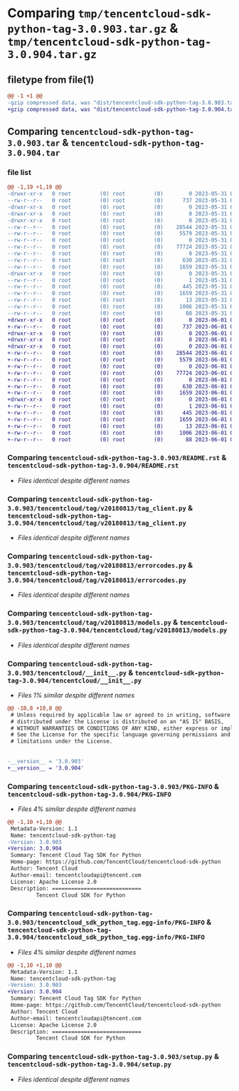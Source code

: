 # Comparing `tmp/tencentcloud-sdk-python-tag-3.0.903.tar.gz` & `tmp/tencentcloud-sdk-python-tag-3.0.904.tar.gz`

## filetype from file(1)

```diff
@@ -1 +1 @@
-gzip compressed data, was "dist/tencentcloud-sdk-python-tag-3.0.903.tar", last modified: Wed May 31 02:20:09 2023, max compression
+gzip compressed data, was "dist/tencentcloud-sdk-python-tag-3.0.904.tar", last modified: Thu Jun  1 02:45:54 2023, max compression
```

## Comparing `tencentcloud-sdk-python-tag-3.0.903.tar` & `tencentcloud-sdk-python-tag-3.0.904.tar`

### file list

```diff
@@ -1,19 +1,19 @@
-drwxr-xr-x   0 root         (0) root         (0)        0 2023-05-31 02:20:09.000000 tencentcloud-sdk-python-tag-3.0.903/
--rw-r--r--   0 root         (0) root         (0)      737 2023-05-31 02:20:08.000000 tencentcloud-sdk-python-tag-3.0.903/README.rst
-drwxr-xr-x   0 root         (0) root         (0)        0 2023-05-31 02:20:09.000000 tencentcloud-sdk-python-tag-3.0.903/tencentcloud/
-drwxr-xr-x   0 root         (0) root         (0)        0 2023-05-31 02:20:09.000000 tencentcloud-sdk-python-tag-3.0.903/tencentcloud/tag/
-drwxr-xr-x   0 root         (0) root         (0)        0 2023-05-31 02:20:09.000000 tencentcloud-sdk-python-tag-3.0.903/tencentcloud/tag/v20180813/
--rw-r--r--   0 root         (0) root         (0)    28544 2023-05-31 02:20:08.000000 tencentcloud-sdk-python-tag-3.0.903/tencentcloud/tag/v20180813/tag_client.py
--rw-r--r--   0 root         (0) root         (0)     5579 2023-05-31 02:20:08.000000 tencentcloud-sdk-python-tag-3.0.903/tencentcloud/tag/v20180813/errorcodes.py
--rw-r--r--   0 root         (0) root         (0)        0 2023-05-31 02:20:08.000000 tencentcloud-sdk-python-tag-3.0.903/tencentcloud/tag/v20180813/__init__.py
--rw-r--r--   0 root         (0) root         (0)    77724 2023-05-31 02:20:08.000000 tencentcloud-sdk-python-tag-3.0.903/tencentcloud/tag/v20180813/models.py
--rw-r--r--   0 root         (0) root         (0)        0 2023-05-31 02:20:08.000000 tencentcloud-sdk-python-tag-3.0.903/tencentcloud/tag/__init__.py
--rw-r--r--   0 root         (0) root         (0)      630 2023-05-31 02:20:08.000000 tencentcloud-sdk-python-tag-3.0.903/tencentcloud/__init__.py
--rw-r--r--   0 root         (0) root         (0)     1659 2023-05-31 02:20:09.000000 tencentcloud-sdk-python-tag-3.0.903/PKG-INFO
-drwxr-xr-x   0 root         (0) root         (0)        0 2023-05-31 02:20:09.000000 tencentcloud-sdk-python-tag-3.0.903/tencentcloud_sdk_python_tag.egg-info/
--rw-r--r--   0 root         (0) root         (0)        1 2023-05-31 02:20:09.000000 tencentcloud-sdk-python-tag-3.0.903/tencentcloud_sdk_python_tag.egg-info/dependency_links.txt
--rw-r--r--   0 root         (0) root         (0)      445 2023-05-31 02:20:09.000000 tencentcloud-sdk-python-tag-3.0.903/tencentcloud_sdk_python_tag.egg-info/SOURCES.txt
--rw-r--r--   0 root         (0) root         (0)     1659 2023-05-31 02:20:09.000000 tencentcloud-sdk-python-tag-3.0.903/tencentcloud_sdk_python_tag.egg-info/PKG-INFO
--rw-r--r--   0 root         (0) root         (0)       13 2023-05-31 02:20:09.000000 tencentcloud-sdk-python-tag-3.0.903/tencentcloud_sdk_python_tag.egg-info/top_level.txt
--rw-r--r--   0 root         (0) root         (0)     1006 2023-05-31 02:20:08.000000 tencentcloud-sdk-python-tag-3.0.903/setup.py
--rw-r--r--   0 root         (0) root         (0)       88 2023-05-31 02:20:09.000000 tencentcloud-sdk-python-tag-3.0.903/setup.cfg
+drwxr-xr-x   0 root         (0) root         (0)        0 2023-06-01 02:45:54.000000 tencentcloud-sdk-python-tag-3.0.904/
+-rw-r--r--   0 root         (0) root         (0)      737 2023-06-01 02:45:54.000000 tencentcloud-sdk-python-tag-3.0.904/README.rst
+drwxr-xr-x   0 root         (0) root         (0)        0 2023-06-01 02:45:54.000000 tencentcloud-sdk-python-tag-3.0.904/tencentcloud/
+drwxr-xr-x   0 root         (0) root         (0)        0 2023-06-01 02:45:54.000000 tencentcloud-sdk-python-tag-3.0.904/tencentcloud/tag/
+drwxr-xr-x   0 root         (0) root         (0)        0 2023-06-01 02:45:54.000000 tencentcloud-sdk-python-tag-3.0.904/tencentcloud/tag/v20180813/
+-rw-r--r--   0 root         (0) root         (0)    28544 2023-06-01 02:45:54.000000 tencentcloud-sdk-python-tag-3.0.904/tencentcloud/tag/v20180813/tag_client.py
+-rw-r--r--   0 root         (0) root         (0)     5579 2023-06-01 02:45:54.000000 tencentcloud-sdk-python-tag-3.0.904/tencentcloud/tag/v20180813/errorcodes.py
+-rw-r--r--   0 root         (0) root         (0)        0 2023-06-01 02:45:54.000000 tencentcloud-sdk-python-tag-3.0.904/tencentcloud/tag/v20180813/__init__.py
+-rw-r--r--   0 root         (0) root         (0)    77724 2023-06-01 02:45:54.000000 tencentcloud-sdk-python-tag-3.0.904/tencentcloud/tag/v20180813/models.py
+-rw-r--r--   0 root         (0) root         (0)        0 2023-06-01 02:45:54.000000 tencentcloud-sdk-python-tag-3.0.904/tencentcloud/tag/__init__.py
+-rw-r--r--   0 root         (0) root         (0)      630 2023-06-01 02:45:54.000000 tencentcloud-sdk-python-tag-3.0.904/tencentcloud/__init__.py
+-rw-r--r--   0 root         (0) root         (0)     1659 2023-06-01 02:45:54.000000 tencentcloud-sdk-python-tag-3.0.904/PKG-INFO
+drwxr-xr-x   0 root         (0) root         (0)        0 2023-06-01 02:45:54.000000 tencentcloud-sdk-python-tag-3.0.904/tencentcloud_sdk_python_tag.egg-info/
+-rw-r--r--   0 root         (0) root         (0)        1 2023-06-01 02:45:54.000000 tencentcloud-sdk-python-tag-3.0.904/tencentcloud_sdk_python_tag.egg-info/dependency_links.txt
+-rw-r--r--   0 root         (0) root         (0)      445 2023-06-01 02:45:54.000000 tencentcloud-sdk-python-tag-3.0.904/tencentcloud_sdk_python_tag.egg-info/SOURCES.txt
+-rw-r--r--   0 root         (0) root         (0)     1659 2023-06-01 02:45:54.000000 tencentcloud-sdk-python-tag-3.0.904/tencentcloud_sdk_python_tag.egg-info/PKG-INFO
+-rw-r--r--   0 root         (0) root         (0)       13 2023-06-01 02:45:54.000000 tencentcloud-sdk-python-tag-3.0.904/tencentcloud_sdk_python_tag.egg-info/top_level.txt
+-rw-r--r--   0 root         (0) root         (0)     1006 2023-06-01 02:45:54.000000 tencentcloud-sdk-python-tag-3.0.904/setup.py
+-rw-r--r--   0 root         (0) root         (0)       88 2023-06-01 02:45:54.000000 tencentcloud-sdk-python-tag-3.0.904/setup.cfg
```

### Comparing `tencentcloud-sdk-python-tag-3.0.903/README.rst` & `tencentcloud-sdk-python-tag-3.0.904/README.rst`

 * *Files identical despite different names*

### Comparing `tencentcloud-sdk-python-tag-3.0.903/tencentcloud/tag/v20180813/tag_client.py` & `tencentcloud-sdk-python-tag-3.0.904/tencentcloud/tag/v20180813/tag_client.py`

 * *Files identical despite different names*

### Comparing `tencentcloud-sdk-python-tag-3.0.903/tencentcloud/tag/v20180813/errorcodes.py` & `tencentcloud-sdk-python-tag-3.0.904/tencentcloud/tag/v20180813/errorcodes.py`

 * *Files identical despite different names*

### Comparing `tencentcloud-sdk-python-tag-3.0.903/tencentcloud/tag/v20180813/models.py` & `tencentcloud-sdk-python-tag-3.0.904/tencentcloud/tag/v20180813/models.py`

 * *Files identical despite different names*

### Comparing `tencentcloud-sdk-python-tag-3.0.903/tencentcloud/__init__.py` & `tencentcloud-sdk-python-tag-3.0.904/tencentcloud/__init__.py`

 * *Files 1% similar despite different names*

```diff
@@ -10,8 +10,8 @@
 # Unless required by applicable law or agreed to in writing, software
 # distributed under the License is distributed on an "AS IS" BASIS,
 # WITHOUT WARRANTIES OR CONDITIONS OF ANY KIND, either express or implied.
 # See the License for the specific language governing permissions and
 # limitations under the License.
 
 
-__version__ = '3.0.903'
+__version__ = '3.0.904'
```

### Comparing `tencentcloud-sdk-python-tag-3.0.903/PKG-INFO` & `tencentcloud-sdk-python-tag-3.0.904/PKG-INFO`

 * *Files 4% similar despite different names*

```diff
@@ -1,10 +1,10 @@
 Metadata-Version: 1.1
 Name: tencentcloud-sdk-python-tag
-Version: 3.0.903
+Version: 3.0.904
 Summary: Tencent Cloud Tag SDK for Python
 Home-page: https://github.com/TencentCloud/tencentcloud-sdk-python
 Author: Tencent Cloud
 Author-email: tencentcloudapi@tencent.com
 License: Apache License 2.0
 Description: ============================
         Tencent Cloud SDK for Python
```

### Comparing `tencentcloud-sdk-python-tag-3.0.903/tencentcloud_sdk_python_tag.egg-info/PKG-INFO` & `tencentcloud-sdk-python-tag-3.0.904/tencentcloud_sdk_python_tag.egg-info/PKG-INFO`

 * *Files 4% similar despite different names*

```diff
@@ -1,10 +1,10 @@
 Metadata-Version: 1.1
 Name: tencentcloud-sdk-python-tag
-Version: 3.0.903
+Version: 3.0.904
 Summary: Tencent Cloud Tag SDK for Python
 Home-page: https://github.com/TencentCloud/tencentcloud-sdk-python
 Author: Tencent Cloud
 Author-email: tencentcloudapi@tencent.com
 License: Apache License 2.0
 Description: ============================
         Tencent Cloud SDK for Python
```

### Comparing `tencentcloud-sdk-python-tag-3.0.903/setup.py` & `tencentcloud-sdk-python-tag-3.0.904/setup.py`

 * *Files identical despite different names*

